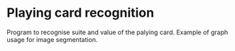 # Playing card recognition  
Program to recognise suite and value of the palying card. Example of graph usage for image segmentation.
